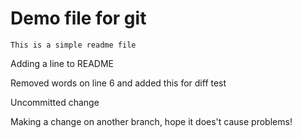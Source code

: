 # Demo file for git

```
This is a simple readme file
```
Adding a line to README

Removed words on line 6 and added this for diff test

Uncommitted change

Making a change on another branch, hope it does't cause problems!
